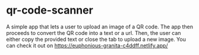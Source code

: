 # qr-code-scanner

A simple app that lets a user to upload an image of a QR code. The app then proceeds to convert the QR code into a text or a url. Then, the user can either copy the provided text or close the tab to upload a new image. You can check it out on https://euphonious-granita-c4ddff.netlify.app/
